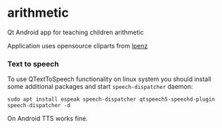 # arithmetic
Qt Android app for teaching children arithmetic

Application uses opensource cliparts from [lpenz](https://openclipart.org/artist/lpenz)


### Text to speech
To use QTextToSpeech functionality on linux system you should install some additional packages and start `speech-dispatcher` daemon:
```
sudo apt install espeak speech-dispatcher qtspeech5-speechd-plugin
speech-dispatcher -d
```
On Android TTS works fine.
